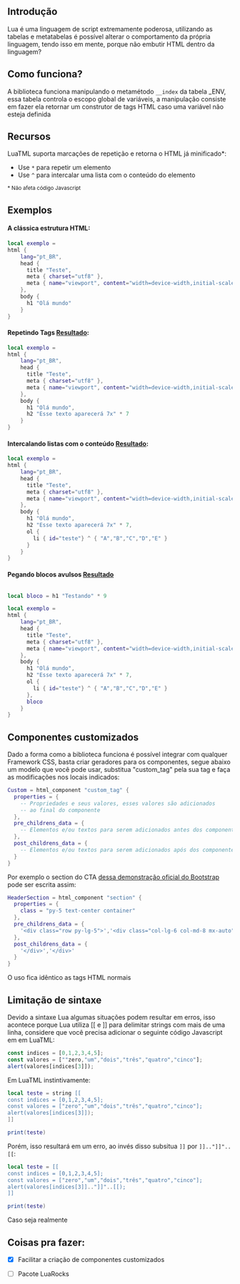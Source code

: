 ## Introdução

Lua é uma linguagem de script extremamente poderosa, utilizando as tabelas e metatabelas é possível alterar o comportamento da própria linguagem, tendo isso em mente, porque não embutir HTML dentro da linguagem?

## Como funciona?

A biblioteca funciona manipulando o metamétodo `__index` da tabela _ENV, essa tabela controla o escopo global de variáveis, a manipulação consiste em fazer ela retornar um construtor de tags HTML caso uma variável não esteja definida

## Recursos

LuaTML suporta marcações de repetição e retorna o HTML já minificado*:

* Use `*` para repetir um elemento
* Use `^` para intercalar uma lista com o conteúdo do elemento

<small>* Não afeta código Javascript</small>

## Exemplos

#### A clássica estrutura HTML:

```lua
local exemplo =
html {
    lang="pt_BR",
    head {
      title "Teste",
      meta { charset="utf8" },
      meta { name="viewport", content="width=device-width,initial-scale=1.0" }
    },
    body {
      h1 "Olá mundo"
    }
}
```

#### Repetindo Tags [Resultado](https://codepen.io/natanael-b/pen/BaOmVyx):

```lua
local exemplo =
html {
    lang="pt_BR",
    head {
      title "Teste",
      meta { charset="utf8" },
      meta { name="viewport", content="width=device-width,initial-scale=1.0" }
    },
    body {
      h1 "Olá mundo",
      h2 "Esse texto aparecerá 7x" * 7
    }
}
```


#### Intercalando listas com o conteúdo [Resultado](https://codepen.io/natanael-b/pen/ExebRVj):

```lua
local exemplo =
html {
    lang="pt_BR",
    head {
      title "Teste",
      meta { charset="utf8" },
      meta { name="viewport", content="width=device-width,initial-scale=1.0" }
    },
    body {
      h1 "Olá mundo",
      h2 "Esse texto aparecerá 7x" * 7,
      ol {
        li { id="teste"} ^ { "A","B","C","D","E" }
      }
    }
}
```

#### Pegando blocos avulsos [Resultado](https://codepen.io/natanael-b/pen/MWqOXaM)

```lua

local bloco = h1 "Testando" * 9

local exemplo =
html {
    lang="pt_BR",
    head {
      title "Teste",
      meta { charset="utf8" },
      meta { name="viewport", content="width=device-width,initial-scale=1.0" }
    },
    body {
      h1 "Olá mundo",
      h2 "Esse texto aparecerá 7x" * 7,
      ol {
        li { id="teste"} ^ { "A","B","C","D","E" }
      },
      bloco
    }
}
```

## Componentes customizados

Dado a forma como a biblioteca funciona é possível integrar com qualquer Framework CSS, basta criar geradores para os componentes, segue abaixo um modelo que você pode usar, substitua "custom_tag" pela sua tag e faça as modificações nos locais indicados:

```lua
Custom = html_component "custom_tag" {
  properties = {
    -- Propriedades e seus valores, esses valores são adicionados
    -- ao final do componente
  },
  pre_childrens_data = {
    -- Elementos e/ou textos para serem adicionados antes dos componentes filhos
  },
  post_childrens_data = {
    -- Elementos e/ou textos para serem adicionados após dos componentes filhos
  }
}
```

Por exemplo o section do CTA [dessa demonstração oficial do Bootstrap](https://getbootstrap.com/docs/5.3/examples/album/) pode ser escrita assim:

```lua
HeaderSection = html_component "section" {
  properties = {
    class = "py-5 text-center container"
  },
  pre_childrens_data = {
    '<div class="row py-lg-5">','<div class="col-lg-6 col-md-8 mx-auto">'
  },
  post_childrens_data = {
    '</div>','</div>'
  }
}
```

O uso fica idêntico as tags HTML normais

## Limitação de sintaxe

Devido a sintaxe Lua algumas situações podem resultar em erros, isso acontece porque Lua utiliza [[ e ]] para delimitar strings com mais de uma linha, considere que você precisa adicionar o seguinte código Javascript em em LuaTML:

```js
const indices = [0,1,2,3,4,5];
const valores = [""zero,"um","dois","três","quatro","cinco"];
alert(valores[indices[3]]);
```

Em LuaTML instintivamente:

```lua
local teste = string [[
const indices = [0,1,2,3,4,5];
const valores = ["zero","um","dois","três","quatro","cinco"];
alert(valores[indices[3]]);
]]

print(teste)
```

Porém, isso resultará em um erro, ao invés disso subsitua `]]` por `]].."]]"..[[`:

```lua
local teste = [[
const indices = [0,1,2,3,4,5];
const valores = ["zero","um","dois","três","quatro","cinco"];
alert(valores[indices[3]].."]]"..[[);
]]

print(teste)
```

Caso seja realmente 

## Coisas pra fazer:

- [x] Facilitar a criação de componentes customizados
- [ ] Pacote LuaRocks

